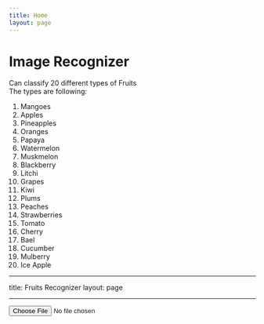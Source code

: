 ```yaml
---
title: Home
layout: page
---
```


# Image Recognizer

Can classify 20 different types of Fruits <br/>
The types are following: <br/>

1. Mangoes
2. Apples
3. Pineapples
4. Oranges
5. Papaya
6. Watermelon
7. Muskmelon
8. Blackberry
9. Litchi
10. Grapes
11. Kiwi
12. Plums
13. Peaches
14. Strawberries
15. Tomato
16. Cherry
17. Bael
18. Cucumber
19. Mulberry
20. Ice Apple

---

title: Fruits Recognizer
layout: page

---

<input type="file" class="form-control" id="photo" />
<!-- <label class="input-group-text" for="inputGroupFile02">Upload</label> -->
<div id="results"></div>
<!-- <script>
  const photo = document.getElementById("photo");
  const result = document.getElementById("results");
  async function loaded(reader) {
    const response = await fetch(
      "https://sakibice007-fruits-recognization-2.hf.space/--replicas/p6lru/predict",
      {
        method: "POST",
        headers: { "Content-Type": "application/json" },
        body: JSON.stringify({ data: [reader.result] }),
      }
    );
    const json = await response.json();
    const label = json["data"][0]["label"];
    result.innerHTML = `<br/> <img src = "${reader.result}" width="450" height="200"> <p>${label}</p>`;
  }
  function read() {
    const reader = new FileReader();
    reader.addEventListener("load", () => loaded(reader));
    reader.readAsDataURL(photo.files[0]);
  }
  photo.addEventListener("input", read);
</script> -->

<script type="module">
  import { client } from "https://cdn.jsdelivr.net/npm/@gradio/client/dist/index.min.js";
  async function loaded(reader) {
    const app = await client(
      "https://sakibice007-fruits-recognization-2.hf.space/--replicas/p6lru/"
    );
    const response = await app.predict("/predict", [reader.result]);

    // const json = await response.json();
    // const label = json["data"][0]["label"];
    const label = response["data"][0]["label"];
    results.innerHTML = `<br/> <img src = "${reader.result}" width="500"> <p>${label}</p>`;
  }
  function read() {
    const reader = new FileReader();
    reader.addEventListener("load", () => loaded(reader));
    reader.readAsDataURL(photo.files[0]);
  }
  photo.addEventListener("input", read);

  console.log(result.data);
</script>

<!-- const app = await client("https://sakibice007-fruits-recognization-2.hf.space/--replicas/p6lru/");
const result = await app.predict("/predict", [
      exampleImage, 	// blob in 'image' Image component
]); -->
